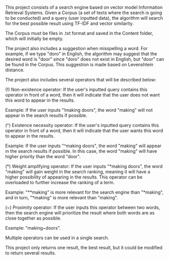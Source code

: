 This project consists of a search engine based on vector model Information Retrieval Systems. Given a Corpus (a set of texts where the search is going to be conducted) and a query (user inputted data), the algorithm will search for the best possible result using TF-IDF and vector similarity.

The Corpus must be files in .txt format and saved in the Content folder, which will initially be empty.

The project also includes a suggestion when misspelling a word. For example, if we type "doro" in English, the algorithm may suggest that the desired word is "door" since "doro" does not exist in English, but "door" can be found in the Corpus. This suggestion is made based on Levenshtein distance.

The project also includes several operators that will be described below:

(!) Non-existence operator: If the user's inputted query contains this operator in front of a word, then it will indicate that the user does not want this word to appear in the results.

Example: If the user inputs "!making doors", the word "making" will not appear in the search results if possible.

(^) Existence necessity operator: If the user's inputted query contains this operator in front of a word, then it will indicate that the user wants this word to appear in the results.

Example: If the user inputs "^making doors", the word "making" will appear in the search results if possible. In this case, the word "making" will have higher priority than the word "door".

(*) Weight amplifying operator: If the user inputs "*making doors", the word "making" will gain weight in the search ranking, meaning it will have a higher possibility of appearing in the results. This operator can be overloaded to further increase the ranking of a term.

Example: "**making" is more relevant for the search engine than "*making", and in turn, "*making" is more relevant than "making".

(~) Proximity operator: If the user inputs this operator between two words, then the search engine will prioritize the result where both words are as close together as possible.

Example: "making~doors".

Multiple operators can be used in a single search.

This project only returns one result, the best result, but it could be modified to return several results.
